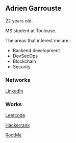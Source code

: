 <h2>Adrien Garrouste</h2>

<p>22 years old.</p>
<p>MS student at Toulouse.</p>

<p>The areas that interest me are :</p>
<ul>
    <li>Backend development</li>
    <li>DevSecOps</li>
    <li>Blockchain</li>
    <li>Security</li>
</ul>

<h3>Networks</h3>

<a href="https://www.linkedin.com/in/adrien-garrouste-7b747117b">LinkedIn</a>

<h3>Works</h3>

<a href="https://leetcode.com/garrousteadrien">Leetcode</a>

<a href="https://www.hackerrank.com/garrou">Hackerrank</a>

<a href="https://www.root-me.org/1-irdA">RootMe</a>

